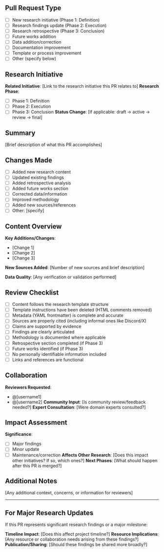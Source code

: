 ## Pull Request Type

- [ ] New research initiative (Phase 1: Definition)
- [ ] Research findings update (Phase 2: Execution)
- [ ] Research retrospective (Phase 3: Conclusion)
- [ ] Future works addition
- [ ] Data addition/correction
- [ ] Documentation improvement
- [ ] Template or process improvement
- [ ] Other (specify below)

## Research Initiative

**Related Initiative**: [Link to the research initiative this PR relates to]
**Research Phase**:

- [ ] Phase 1: Definition
- [ ] Phase 2: Execution
- [ ] Phase 3: Conclusion
**Status Change**: [If applicable: draft → active → review → final]

## Summary

[Brief description of what this PR accomplishes]

## Changes Made

- [ ] Added new research content
- [ ] Updated existing findings
- [ ] Added retrospective analysis
- [ ] Added future works section
- [ ] Corrected data/information
- [ ] Improved methodology
- [ ] Added new sources/references
- [ ] Other: [specify]

## Content Overview

**Key Additions/Changes**:

- [Change 1]
- [Change 2]
- [Change 3]

**New Sources Added**: [Number of new sources and brief description]

**Data Quality**: [Any verification or validation performed]

## Review Checklist

- [ ] Content follows the research template structure
- [ ] Template instructions have been deleted (HTML comments removed)
- [ ] Metadata (YAML frontmatter) is complete and accurate
- [ ] Sources are properly cited (including informal ones like Discord/X)
- [ ] Claims are supported by evidence
- [ ] Findings are clearly articulated
- [ ] Methodology is documented where applicable
- [ ] Retrospective section completed (if Phase 3)
- [ ] Future works identified (if Phase 3)
- [ ] No personally identifiable information included
- [ ] Links and references are functional

## Collaboration

**Reviewers Requested**:

- @[username1]
- @[username2]
**Community Input**: [Is community review/feedback needed?]
**Expert Consultation**: [Were domain experts consulted?]

## Impact Assessment

**Significance**:

- [ ] Major findings
- [ ] Minor update
- [ ] Maintenance/correction
**Affects Other Research**: [Does this impact other initiatives? If so, which ones?]
**Next Phases**: [What should happen after this PR is merged?]

## Additional Notes

[Any additional context, concerns, or information for reviewers]

---

## For Major Research Updates

If this PR represents significant research findings or a major milestone:

**Timeline Impact**: [Does this affect project timeline?]
**Resource Implications**: [Any resource or collaboration needs arising from these findings?]
**Publication/Sharing**: [Should these findings be shared more broadly?]
